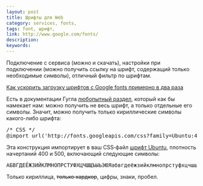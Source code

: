 ```yaml
---
layout: post
title: Шрифты для Web
category: services, fonts, 
tags: font, шрифт, 
link: http://www.google.com/fonts/
description: 
keywords: 
---
```


<p>Подключение с сервиса (можно и скачать), настройки при подключении (можно получить ссылку на шрифт, содержащий только необходимые символы), отличный фильтр по шрифтам.</p>
<div class="hide panel panel-code"><div class="panel-heading"><p class="panel-title"><a class="local-link" data-toggle="collapse" href="#collapse_1">
	Как ускорить загрузку шрифтов с Google fonts примерно в два раза
</a></p></div><div id="collapse_1" class="panel-collapse collapse"><div class="panel-body">

<p>Есть в документации Гугла <a href="https://developers.google.com/fonts/docs/getting_started?hl=ru&csw=1#Optimizing_Requests" title="">любопытный раздел</a>, который как бы намекает нам: можно получить не весь шрифт, а только отдельные его символы. Значит, можно получить только кириллические символы какого-либо шрифта:</p>
<pre class="prettyprint linenums">/* CSS */
@import url('http://fonts.googleapis.com/css?family=Ubuntu:400,500&text=%D0%90%D0%91%D0%92%D0%93%D0%94%D0%95%D0%81%D0%96%D0%97%D0%98%D0%99%D0%9A%D0%9B%D0%9C%D0%9D%D0%9E%D0%9F%D0%A0%D0%A1%D0%A2%D0%A3%D0%A4%D0%A5%D0%A6%D0%A7%D0%A8%D0%A9%D0%AA%D0%AB%D0%AC%D0%AD%D0%AE%D0%AF%D0%B0%D0%B1%D0%B2%D0%B3%D0%B4%D0%B5%D1%91%D0%B6%D0%B7%D0%B8%D0%B9%D0%BA%D0%BB%D0%BC%D0%BD%D0%BE%D0%BF%D1%80%D1%81%D1%82%D1%83%D1%84%D1%85%D1%86%D1%87%D1%88%D1%89%D1%8A%D1%8B%D1%8C%D1%8D%D1%8E%D1%8F0123456789%20%21%40%23%24%25%5E%26%2A%28%29_%2B%C2%AB%C2%BB%E2%80%94%C3%97%C2%A9%3C%3E%2C.%2F%7C%5C%7B%7D%5B%5D%27%22%3B%3A%E2%84%96%25%3F-%C2%B1%3D');
</pre>
<p>Эта конструкция импортирует в ваш CSS‑файл <a href="http://www.google.com/fonts/specimen/Ubuntu" title="">шрифт Ubuntu</a>, плотность начертаний 400 и 500, включающий следующие символы:</p> 
<pre>АБВГДЕЁЖЗИЙКЛМНОПРСТУФХЦЧШЩЪЫЬЭЮЯабвгдеёжзийклмнопрстуфхцчшщъыьэюя0123456789 !@#$%^&*()_+«»—×©<>,./|\{}[]'";:№%?-±=
</pre>
<p>Только кириллица, <del>только хардкор</del>, цифры, знаки, пробел.</p>
</div></div></div>

